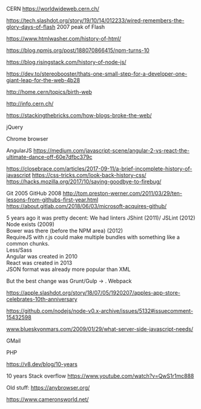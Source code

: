CERN https://worldwideweb.cern.ch/

https://tech.slashdot.org/story/19/10/14/012233/wired-remembers-the-glory-days-of-flash
2007 peak of Flash

https://www.htmlwasher.com/history-of-html/

https://blog.npmjs.org/post/188070866415/npm-turns-10

https://blog.risingstack.com/history-of-node-js/

https://dev.to/stereobooster/thats-one-small-step-for-a-developer-one-giant-leap-for-the-web-4b28

http://home.cern/topics/birth-web

http://info.cern.ch/

https://stackingthebricks.com/how-blogs-broke-the-web/

jQuery

Chrome browser

AngularJS
https://medium.com/javascript-scene/angular-2-vs-react-the-ultimate-dance-off-60e7dfbc379c


https://closebrace.com/articles/2017-09-11/a-brief-incomplete-history-of-javascript
https://css-tricks.com/look-back-history-css/
https://hacks.mozilla.org/2017/10/saying-goodbye-to-firebug/


Git 2005
GitHub 2008 http://tom.preston-werner.com/2011/03/29/ten-lessons-from-githubs-first-year.html
https://about.gitlab.com/2018/06/03/microsoft-acquires-github/


5 years ago it was pretty decent: 
We had linters JShint (2011)/ JSLint (2012)   
Node exists (2009)   
Bower was there (before the NPM area) (2012)   
RequireJS with r.js could make multiple bundles with something like a common chunks.   
Less/Sass   
Angular was created in 2010   
React was created in 2013   
JSON format was already more popular than XML   


But the best change was Grunt/Gulp → . Webpack 

https://apple.slashdot.org/story/18/07/05/1920207/apples-app-store-celebrates-10th-anniversary

https://github.com/nodejs/node-v0.x-archive/issues/5132#issuecomment-15432598

www.blueskyonmars.com/2009/01/29/what-server-side-javascript-needs/


GMail

PHP

https://v8.dev/blog/10-years

10 years Stack overflow https://www.youtube.com/watch?v=QwS1r1mc888


Old stuff: https://anybrowser.org/

https://www.cameronsworld.net/
